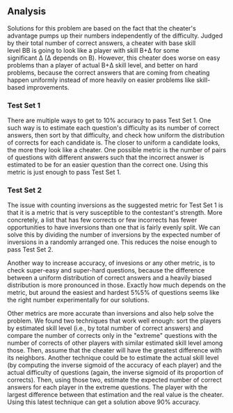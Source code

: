 ## Analysis

Solutions for this problem are based on the fact that the cheater's advantage pumps up their numbers independently of the difficulty. Judged by their total number of correct answers, a cheater with base skill level BB is going to look like a player with skill B+Δ for some significant Δ (Δ depends on B). However, this cheater does worse on easy problems than a player of actual B+Δ skill level, and better on hard problems, because the correct answers that are coming from cheating happen uniformly instead of more heavily on easier problems like skill-based improvements.

### Test Set 1

There are multiple ways to get to 10% accuracy to pass Test Set 1. One such way is to estimate each question's difficulty as its number of correct answers, then sort by that difficulty, and check how uniform the distribution of corrects for each candidate is. The closer to uniform a candidate looks, the more they look like a cheater. One possible metric is the number of pairs of questions with different answers such that the incorrect answer is estimated to be for an easier question than the correct one. Using this metric is just enough to pass Test Set 1.

### Test Set 2

The issue with counting inversions as the suggested metric for Test Set 1 is that it is a metric that is very susceptible to the contestant's strength. More concretely, a list that has few corrects or few incorrects has fewer opportunities to have inversions than one that is fairly evenly split. We can solve this by dividing the number of inversions by the expected number of inversions in a randomly arranged one. This reduces the noise enough to pass Test Set 2.

Another way to increase accuracy, of invesions or any other metric, is to check super-easy and super-hard questions, because the difference between a uniform distribution of correct answers and a heavily biased distribution is more pronounced in those. Exactly how much depends on the metric, but around the easiest and hardest 5%5% of questions seems like the right number experimentally for our solutions.

Other metrics are more accurate than inversions and also help solve the problem. We found two techniques that work well enough: sort the players by estimated skill level (i.e., by total number of correct answers) and compare the number of corrects only in the "extreme" questions with the number of corrects of other players with similar estimated skill level among those. Then, assume that the cheater will have the greatest difference with its neighbors. Another technique could be to estimate the actual skill level (by computing the inverse sigmoid of the accuracy of each player) and the actual difficulty of questions (again, the inverse sigmoid of its proportion of corrects). Then, using those two, estimate the expected number of correct answers for each player in the extreme questions. The player with the largest difference between that estimation and the real value is the cheater. Using this latest technique can get a solution above 90% accuracy.
